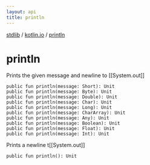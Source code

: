 ```yaml
---
layout: api
title: println
---
```

[stdlib](../index.md) / [kotlin.io](index.md) / [println](println.md)

# println
Prints the given message and newline to [[System.out]]
```
public fun println(message: Short): Unit
public fun println(message: Byte): Unit
public fun println(message: Double): Unit
public fun println(message: Char): Unit
public fun println(message: Long): Unit
public fun println(message: CharArray): Unit
public fun println(message: Any): Unit
public fun println(message: Boolean): Unit
public fun println(message: Float): Unit
public fun println(message: Int): Unit
```
Prints a newline t[[System.out]]
```
public fun println(): Unit
```
